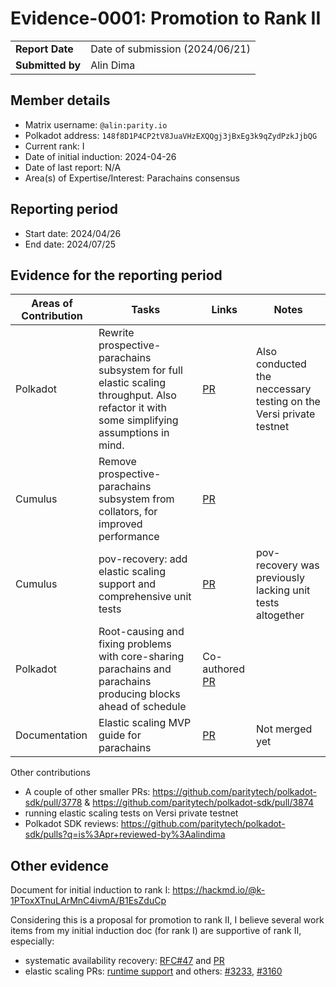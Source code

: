 # Evidence-0001: Promotion to Rank II

|                 |                                                                                             |
| --------------- | ------------------------------------------------------------------------------------------- |
| **Report Date** | Date of submission (2024/06/21)                                                             |
| **Submitted by**| Alin Dima                                                                                   |


## Member details

- Matrix username: `@alin:parity.io`
- Polkadot address: `148f8D1P4CP2tV8JuaVHzEXQQgj3jBxEg3k9qZydPzkJjbQG`
- Current rank: I
- Date of initial induction: 2024-04-26
- Date of last report: N/A
- Area(s) of Expertise/Interest: Parachains consensus


## Reporting period

- Start date: 2024/04/26
- End date: 2024/07/25


## Evidence for the reporting period

|  Areas of Contribution | Tasks  | Links   |Notes   |
|---|---|---|---|
|Polkadot   | Rewrite prospective-parachains subsystem for full elastic scaling throughput. Also refactor it with some simplifying assumptions in mind.   | [PR](https://github.com/paritytech/polkadot-sdk/pull/4035)  | Also conducted the neccessary testing on the Versi private testnet  |
|Cumulus   |  Remove prospective-parachains subsystem from collators, for improved performance | [PR](https://github.com/paritytech/polkadot-sdk/pull/4471)  |   |
|Cumulus    | pov-recovery: add elastic scaling support and comprehensive unit tests    |  [PR](https://github.com/paritytech/polkadot-sdk/pull/4733)  |  pov-recovery was previously lacking unit tests altogether |
|Polkadot   | Root-causing and fixing problems with core-sharing parachains and parachains producing blocks ahead of schedule  | Co-authored [PR](https://github.com/paritytech/polkadot-sdk/pull/4724)  |   |
|Documentation   | Elastic scaling MVP guide for parachains  | [PR](https://github.com/paritytech/polkadot-sdk/pull/4663)  | Not merged yet  |

Other contributions

- A couple of other smaller PRs: https://github.com/paritytech/polkadot-sdk/pull/3778 & https://github.com/paritytech/polkadot-sdk/pull/3874
- running elastic scaling tests on Versi private testnet
- Polkadot SDK reviews: https://github.com/paritytech/polkadot-sdk/pulls?q=is%3Apr+reviewed-by%3Aalindima

## Other evidence

Document for initial induction to rank I: https://hackmd.io/@k-1PToxXTnuLArMnC4ivmA/B1EsZduCp

Considering this is a proposal for promotion to rank II, I believe several work items from my initial
induction doc (for rank I) are supportive of rank II, especially:
- systematic availability recovery: [RFC#47](https://github.com/polkadot-fellows/RFCs/pull/47) and [PR](https://github.com/paritytech/polkadot-sdk/pull/1644)
- elastic scaling PRs: [runtime support](https://github.com/paritytech/polkadot-sdk/pull/3479) and others: [#3233](https://github.com/paritytech/polkadot-sdk/pull/3233), [#3160](https://github.com/paritytech/polkadot-sdk/pull/3160)
